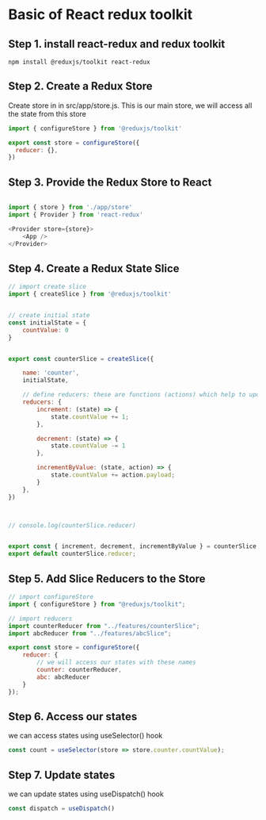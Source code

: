 # Basic of React redux toolkit


## Step 1. install react-redux and redux toolkit
``` npm install @reduxjs/toolkit react-redux ```


## Step 2. Create a Redux Store
Create store in  in src/app/store.js. This is our main store, we will access all the state from this store

``` javascript 
import { configureStore } from '@reduxjs/toolkit'

export const store = configureStore({
  reducer: {},
})
```


## Step 3. Provide the Redux Store to React
``` javascript

import { store } from './app/store'
import { Provider } from 'react-redux'

<Provider store={store}>
    <App />
</Provider>
```


## Step 4. Create a Redux State Slice
``` javascript 
// import create slice
import { createSlice } from '@reduxjs/toolkit'


// create initial state
const initialState = {
    countValue: 0
}


export const counterSlice = createSlice({

    name: 'counter',
    initialState,

    // define reducers: these are functions (actions) which help to update our states
    reducers: {
        increment: (state) => {
            state.countValue += 1;
        },

        decrement: (state) => {
            state.countValue -= 1
        },

        incrementByValue: (state, action) => {
            state.countValue += action.payload;
        }
    },
})



// console.log(counterSlice.reducer)


export const { increment, decrement, incrementByValue } = counterSlice.actions;
export default counterSlice.reducer;
```


## Step 5. Add Slice Reducers to the Store
``` javascript 
// import configureStore
import { configureStore } from "@reduxjs/toolkit";

// import reducers
import counterReducer from "../features/counterSlice";
import abcReducer from "../features/abcSlice";

export const store = configureStore({
    reducer: {
        // we will access our states with these names
        counter: counterReducer,
        abc: abcReducer
    }
});
```


## Step 6. Access our states
we can access states using useSelector() hook
``` javascript 
const count = useSelector(store => store.counter.countValue); 
``` 


## Step 7. Update states
we can update states using useDispatch() hook
``` javascript 
const dispatch = useDispatch()
``` 
